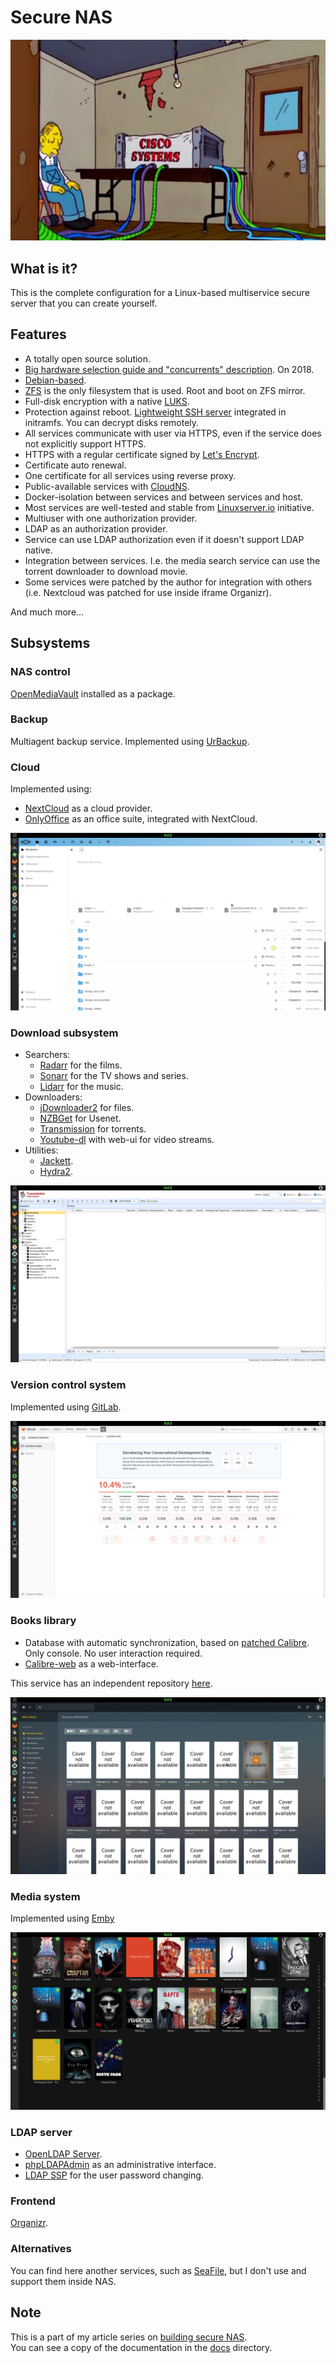Secure NAS
==========

![](docs/ru/nc-5-cycle/images/5snp2asrc-dlhjefcfawsaurfqo.png)


## What is it?

This is the complete configuration for a Linux-based multiservice secure server that you can create yourself.


## Features

- A totally open source solution.
- [Big hardware selection guide and "concurrents" description](docs/ru/nc-2-need-nas/article.md). On 2018.
- [Debian-based](https://www.debian.org/index.html).
- [ZFS](https://zfsonlinux.org/) is the only filesystem that is used. Root and boot on ZFS mirror.
- Full-disk encryption with a native [LUKS](https://gitlab.com/cryptsetup/cryptsetup/blob/master/README.md).
- Protection against reboot. [Lightweight SSH server](https://matt.ucc.asn.au/dropbear/dropbear.html) integrated in initramfs. You can decrypt disks remotely.
- All services communicate with user via HTTPS, even if the service does not explicitly support HTTPS.
- HTTPS with a regular certificate signed by [Let's Encrypt](https://letsencrypt.org/).
- Certificate auto renewal.
- One certificate for all services using reverse proxy.
- Public-available services with [CloudNS](https://www.cloudns.net/).
- Docker-isolation between services and between services and host.
- Most services are well-tested and stable from [Linuxserver.io](https://www.linuxserver.io/) initiative.
- Multiuser with one authorization provider.
- LDAP as an authorization provider.
- Service can use LDAP authorization even if it doesn't support LDAP native.
- Integration between services. I.e. the media search service can use the torrent downloader to download movie.
- Some services were patched by the author for integration with others (i.e. Nextcloud was patched for use inside iframe Organizr).

And much more...


## Subsystems

### NAS control

[OpenMediaVault](https://www.openmediavault.org/) installed as a package.


### Backup

Multiagent backup service.
Implemented using [UrBackup](https://www.urbackup.org/).


### Cloud

Implemented using:

- [NextCloud](https://nextcloud.com/) as a cloud provider.
- [OnlyOffice](https://www.onlyoffice.com/) as an office suite, integrated with NextCloud.

[![NextCloud UI](screenshots/ss_cloud.png)](screenshots/ss_cloud.png)


### Download subsystem

- Searchers:
  * [Radarr](https://github.com/Radarr/Radarr) for the films.
  * [Sonarr](https://github.com/Sonarr/Sonarr) for the TV shows and series.
  * [Lidarr](https://github.com/lidarr/Lidarr) for the music.
- Downloaders:
  * [jDownloader2](https://jdownloader.org/jdownloader2) for files.
  * [NZBGet](https://nzbget.net/) for Usenet.
  * [Transmission](https://transmissionbt.com/) for torrents.
  * [Youtube-dl](https://github.com/ytdl-org/youtube-dl) with web-ui for video streams.
- Utilities:
  * [Jackett](https://github.com/Jackett/Jackett).
  * [Hydra2](https://github.com/theotherp/nzbhydra2).

[![Transmission UI](screenshots/ss_transmission.png)](screenshots/ss_transmission.png)


### Version control system

Implemented using [GitLab](https://gitlab.com/).

[![Gitlab UI](screenshots/ss_gitlab.png)](screenshots/ss_gitlab.png)


### Books library

- Database with automatic synchronization, based on [patched Calibre](https://github.com/artiomn/calibre). Only console. No user interaction required.
- [Calibre-web](https://github.com/janeczku/calibre-web) as a web-interface.

This service has an independent repository [here](https://github.com/artiomn/library-docker).

[![Calibre-web UI](screenshots/ss_library.png)](screenshots/ss_library.png)


### Media system

Implemented using [Emby](https://emby.media/)

[![Emby UI](screenshots/ss_emby.png)](screenshots/ss_emby.png)


### LDAP server

- [OpenLDAP Server](https://www.openldap.org/).
- [phpLDAPAdmin](http://phpldapadmin.sourceforge.net/wiki/index.php/Main_Page) as an administrative interface.
- [LDAP SSP](https://ltb-project.org/documentation/self-service-password) for the user password changing.


### Frontend

[Organizr](https://github.com/causefx/Organizr).


### Alternatives

You can find here another services, such as [SeaFile](https://www.seafile.com/), but I don't use and support them inside NAS.


## Note

This is a part of my article series on [building secure NAS](https://habr.com/post/359346/).  
You can see a copy of the documentation in the [docs](docs) directory.

